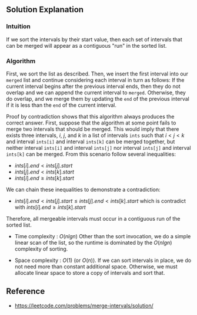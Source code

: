 ## Solution Explanation

### Intuition

If we sort the intervals by their start value, then each set of intervals that can be merged will 
appear as a contiguous "run" in the sorted list.

### Algorithm

First, we sort the list as described. Then, we insert the first interval into our `merged` list and 
continue considering each interval in turn as follows: If the current interval begins after the 
previous interval ends, then they do not overlap and we can append the current interval to `merged`. 
Otherwise, they do overlap, and we merge them by updating the `end` of the previous interval if it 
is less than the `end` of the current interval.

Proof by contradiction shows that this algorithm always produces the correct answer. 
First, suppose that the algorithm at some point fails to merge two intervals that should be merged. 
This would imply that there exists three intervals, $i$, $j$, and $k$ in a list of intervals `ints` 
such that $i < j < k$ and interval `ints[i]` and interval `ints[k]` can be merged together, 
but neither interval `ints[i]` and interval `ints[j]` nor 
interval `ints[j]` and interval `ints[k]` can be merged. 
From this scenario follow several inequalities:

- $ints[i].end < ints[j].start$
- $ints[j].end < ints[k].start$ 
- $ints[i].end \geq ints[k].start$ 

We can chain these inequalities to demonstrate a contradiction:

- $ints[i].end < ints[j].start \leq ints[j].end < ints[k].start$ which is contradict with $ints[i].end \geq ints[k].start$ 
 
Therefore, all mergeable intervals must occur in a contiguous run of the sorted list.

- Time complexity : $O(nlgn)$ Other than the sort invocation, we do a simple linear scan of the list, 
so the runtime is dominated by the $O(nlgn)$ complexity of sorting.

- Space complexity : $O(1)$ (or $O(n)$). If we can sort intervals in place, we do not need more than constant additional space. 
Otherwise, we must allocate linear space to store a copy of intervals and sort that.


## Reference

- https://leetcode.com/problems/merge-intervals/solution/

